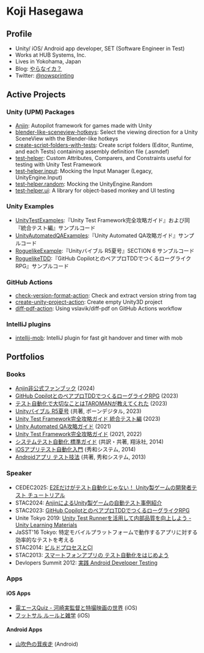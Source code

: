# Koji Hasegawa



## Profile

- Unity/ iOS/ Android app developer, SET (Software Engineer in Test)
- Works at HUB Systems, Inc.
- Lives in Yokohama, Japan
- Blog: [やらなイカ？](https://www.nowsprinting.com/)
- Twitter: [@nowsprinting](https://twitter.com/nowsprinting)



## Active Projects

### Unity (UPM) Packages

- [Anjin](https://github.com/DeNA/Anjin): Autopilot framework for games made with Unity
- [blender-like-sceneview-hotkeys](https://github.com/nowsprinting/blender-like-sceneview-hotkeys): Select the viewing direction for a Unity SceneView with the Blender-like hotkeys
- [create-script-folders-with-tests](https://github.com/nowsprinting/create-script-folders-with-tests): Create script folders (Editor, Runtime, and each Tests) containing assembly definition file (.asmdef)
- [test-helper](https://github.com/nowsprinting/test-helper): Custom Attributes, Comparers, and Constraints useful for testing with Unity Test Framework
- [test-helper.input](https://github.com/nowsprinting/test-helper.input): Mocking the Input Manager (Legacy, UnityEngine.Input)
- [test-helper.random](https://github.com/nowsprinting/test-helper.random): Mocking the UnityEngine.Random
- [test-helper.ui](https://github.com/nowsprinting/test-helper.ui): A library for object-based monkey and UI testing


### Unity Examples

- [UnityTestExamples](https://github.com/nowsprinting/UnityTestExamples):『Unity Test Framework完全攻略ガイド』および同『統合テスト編』サンプルコード
- [UnityAutomatedQAExamples](https://github.com/nowsprinting/UnityAutomatedQAExamples):『Unity Automated QA攻略ガイド』サンプルコード
- [RoguelikeExample](https://github.com/nowsprinting/RoguelikeExample):『Unityバイブル R5夏号』SECTION 6 サンプルコード
- [RoguelikeTDD](https://github.com/nowsprinting/RoguelikeTDD):『GitHub CopilotとのペアプロTDDでつくるローグライクRPG』サンプルコード


### GitHub Actions

- [check-version-format-action](https://github.com/nowsprinting/check-version-format-action): Check and extract version string from tag
- [create-unity-project-action](https://github.com/nowsprinting/create-unity-project-action): Create empty Unity3D project
- [diff-pdf-action](https://github.com/nowsprinting/diff-pdf-action): Using vslavik/diff-pdf on GitHub Actions workflow


### IntelliJ plugins

- [intellij-mob](https://github.com/remotemobprogramming/intellij-mob): IntelliJ plugin for fast git handover and timer with mob



## Portfolios

### Books

- [Anjin非公式ファンブック](https://ikagoya.booth.pm/items/5967097) (2024)
- [GitHub CopilotとのペアプロTDDでつくるローグライクRPG](https://ikagoya.booth.pm/items/5372853) (2023)
- [テスト自動化で大切なことはTAROMANが教えてくれた](https://ikagoya.booth.pm/items/4981241) (2023)
- [Unityバイブル R5夏号](https://amzn.to/3rPYpmY) (共著, ボーンデジタル, 2023)
- [Unity Test Framework完全攻略ガイド 統合テスト編](https://ikagoya.booth.pm/items/4807367) (2023)
- [Unity Automated QA攻略ガイド](https://ikagoya.booth.pm/items/3534629) (2021)
- [Unity Test Framework完全攻略ガイド](https://ikagoya.booth.pm/items/3139036) (2021, 2022)
- [システムテスト自動化 標準ガイド](https://amzn.to/2XkTZlo) (共訳・共著, 翔泳社, 2014)
- [iOSアプリテスト自動化入門](https://amzn.to/2X8VUt2) (秀和システム, 2014)
- [Androidアプリ テスト技法](https://amzn.to/3bKFSeh) (共著, 秀和システム, 2013)


### Speaker

- CEDEC2025: [E2Eだけがテスト自動化じゃない！ Unity製ゲームの開発者テスト チュートリアル](https://docs.google.com/presentation/d/e/2PACX-1vR3rVOJQQVNHiBtpxoukxdqWXSp4RIqqGkA4LepXwRK4kEp9GUd-ycgdLvUhBCAR-0p6Yw5wWkp21Ea/pub?start=false&loop=false&delayms=3000&slide=id.SLIDES_API1318478534_0)
- STAC2024: [AnjinによるUnity製ゲームの自動テスト事例紹介](https://docs.google.com/presentation/d/e/2PACX-1vQNIotSOgzM60aGMInfGSs-TtsiZX4TZhZfF9cl17Q_a0-EiUm06QW-rgRc4GULGcWWhRAya3KIDyvc/pub?start=false&loop=false&delayms=3000)
- STAC2023: [GitHub CopilotとのペアプロTDDでつくるローグライクRPG](https://docs.google.com/presentation/d/e/2PACX-1vSfUJYohfoC7xrDN8blp0V79JhgWhUAG1_XG7w8jgA62PesT7WAGcNfgKkalsCl_dHnOoARNzWY5TmL/pub?start=false&loop=false&delayms=3000)
- Unite Tokyo 2019: [Unity Test Runnerを活用して内部品質を向上しよう - Unity Learning Materials](https://learning.unity3d.jp/3300/)
- JaSST'16 Tokyo: 特定モバイルプラットフォームで動作するアプリに対する効率的なテストを考える
- STAC2014: [ビルドプロセスとCI](https://www.slideshare.net/nowsprinting/ci-stac2014)
- STAC2013: [スマートフォンアプリの テスト自動化をはじめよう](https://www.slideshare.net/nowsprinting/starcon2013-mobile-testautomationkeynote6)
- Devlopers Summit 2012: [実践 Android Developer Testing](https://www.slideshare.net/ussy/android-developertesting)


### Apps

#### iOS Apps

- [電エースQuiz - 河崎実監督と特撮映画の世界](https://apps.apple.com/jp/app/id528698814) (iOS)
- [フットサル ルールと雑学](https://apps.apple.com/jp/app/id512031516) (iOS)

#### Android Apps

- [山吹色の茸疾走](https://play.google.com/store/apps/details?id=com.nowsprinting.sunlightyellowmushroom) (Android)
